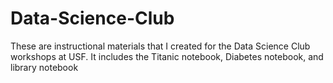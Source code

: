# Data-Science-Club
These are instructional materials that I created for the Data Science Club workshops at USF. It includes the Titanic notebook, Diabetes notebook, and library notebook
